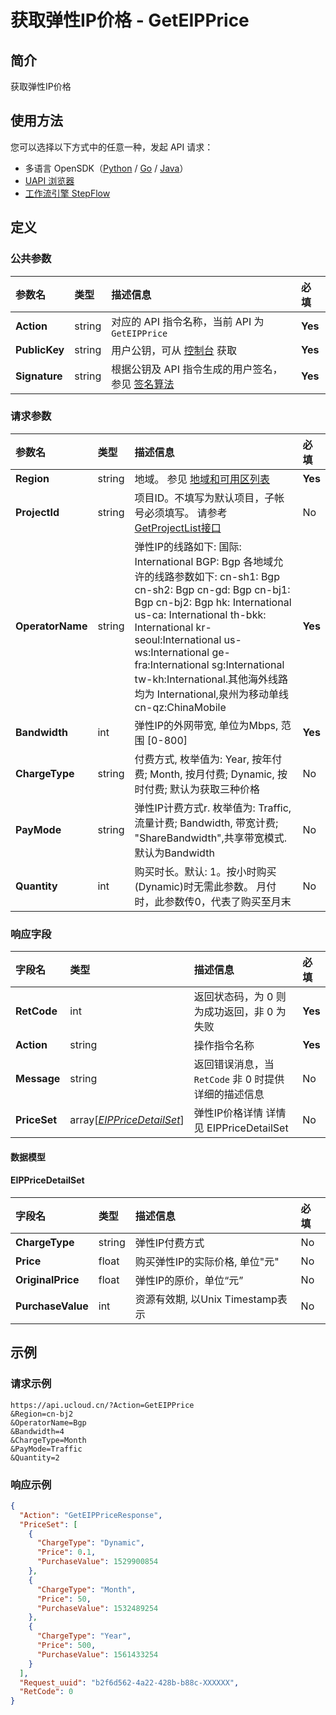 # 获取弹性IP价格 - GetEIPPrice

## 简介

获取弹性IP价格





## 使用方法

您可以选择以下方式中的任意一种，发起 API 请求：
- 多语言 OpenSDK（[Python](https://github.com/ucloud/ucloud-sdk-python3) / [Go](https://github.com/ucloud/ucloud-sdk-go) / [Java](https://github.com/ucloud/ucloud-sdk-java)）
- [UAPI 浏览器](https://console.ucloud.cn/uapi/detail?id=GetEIPPrice)
- [工作流引擎 StepFlow](https://console.ucloud.cn/stepflow/manage/)

## 定义

### 公共参数

| 参数名 | 类型 | 描述信息 | 必填 |
|:---|:---|:---|:---|
| **Action**     | string  | 对应的 API 指令名称，当前 API 为 `GetEIPPrice`                        | **Yes** |
| **PublicKey**  | string  | 用户公钥，可从 [控制台](https://console.ucloud.cn/uapi/apikey) 获取                                             | **Yes** |
| **Signature**  | string  | 根据公钥及 API 指令生成的用户签名，参见 [签名算法](api/summary/signature.md)  | **Yes** |

### 请求参数

| 参数名 | 类型 | 描述信息 | 必填 |
|:---|:---|:---|:---|
| **Region** | string | 地域。 参见 [地域和可用区列表](api/summary/regionlist) |**Yes**|
| **ProjectId** | string | 项目ID。不填写为默认项目，子帐号必须填写。 请参考[GetProjectList接口](api/summary/get_project_list) |No|
| **OperatorName** | string | 弹性IP的线路如下: 国际: International BGP: Bgp 各地域允许的线路参数如下: cn-sh1: Bgp cn-sh2: Bgp cn-gd: Bgp cn-bj1: Bgp cn-bj2: Bgp hk: International us-ca: International th-bkk: International kr-seoul:International us-ws:International ge-fra:International sg:International tw-kh:International.其他海外线路均为 International,泉州为移动单线cn-qz:ChinaMobile |**Yes**|
| **Bandwidth** | int | 弹性IP的外网带宽, 单位为Mbps, 范围 [0-800] |**Yes**|
| **ChargeType** | string | 付费方式, 枚举值为: Year, 按年付费; Month, 按月付费; Dynamic, 按时付费; 默认为获取三种价格 |No|
| **PayMode** | string | 弹性IP计费方式r. 枚举值为: Traffic, 流量计费; Bandwidth, 带宽计费; "ShareBandwidth",共享带宽模式. 默认为Bandwidth |No|
| **Quantity** | int | 购买时长。默认: 1。按小时购买(Dynamic)时无需此参数。 月付时，此参数传0，代表了购买至月末 |No|

### 响应字段

| 字段名 | 类型 | 描述信息 | 必填 |
|:---|:---|:---|:---|
| **RetCode** | int | 返回状态码，为 0 则为成功返回，非 0 为失败 |**Yes**|
| **Action** | string | 操作指令名称 |**Yes**|
| **Message** | string | 返回错误消息，当 `RetCode` 非 0 时提供详细的描述信息 |No|
| **PriceSet** | array[[*EIPPriceDetailSet*](#EIPPriceDetailSet)] | 弹性IP价格详情 详情见 EIPPriceDetailSet |No|

#### 数据模型


#### EIPPriceDetailSet

| 字段名 | 类型 | 描述信息 | 必填 |
|:---|:---|:---|:---|
| **ChargeType** | string | 弹性IP付费方式 |No|
| **Price** | float | 购买弹性IP的实际价格, 单位"元" |No|
| **OriginalPrice** | float | 弹性IP的原价，单位“元” |No|
| **PurchaseValue** | int | 资源有效期, 以Unix Timestamp表示 |No|

## 示例

### 请求示例
    
```
https://api.ucloud.cn/?Action=GetEIPPrice
&Region=cn-bj2
&OperatorName=Bgp
&Bandwidth=4
&ChargeType=Month
&PayMode=Traffic
&Quantity=2
```

### 响应示例
    
```json
{
  "Action": "GetEIPPriceResponse",
  "PriceSet": [
    {
      "ChargeType": "Dynamic",
      "Price": 0.1,
      "PurchaseValue": 1529900854
    },
    {
      "ChargeType": "Month",
      "Price": 50,
      "PurchaseValue": 1532489254
    },
    {
      "ChargeType": "Year",
      "Price": 500,
      "PurchaseValue": 1561433254
    }
  ],
  "Request_uuid": "b2f6d562-4a22-428b-b88c-XXXXXX",
  "RetCode": 0
}
```





